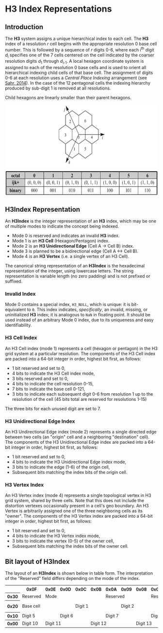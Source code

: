 # H3 Index Representations

## Introduction

The **H3** system assigns a unique hierarchical index to each cell. The **H3** index of a resolution *r* cell begins with the appropriate resolution 0 base cell number. This is followed by a sequence of *r* digits 0-6, where each *i*<sup>th</sup> digit *d*<sub>i</sub> specifies one of the 7 cells centered on the cell indicated by the coarser resolution digits *d*<sub>1</sub> through *d*<sub>i-1</sub>. A local hexagon coordinate system is assigned to each of the resolution 0 base cells and is used to orient all hierarchical indexing child cells of that base cell. The assignment of digits 0-6 at each resolution uses a *Central Place Indexing* arrangement (see [Sahr, 2014](http://webpages.sou.edu/~sahrk/sqspc/pubs/autocarto14.pdf)). In the case of the 12 pentagonal cells the indexing hierarchy produced by sub-digit 1 is removed at all resolutions.

Child hexagons are linearly smaller than their parent hexagons.

<div align="center">
  <img height="300" src="/images/cpidigits.png" />
</div>


## H3Index Representation

An **H3Index** is the integer representation of an **H3** index, which may be one of multiple modes to indicate the concept being indexed.

* Mode 0 is reserved and indicates an invalid **H3** index.
* Mode 1 is an **H3 Cell** (Hexagon/Pentagon) index.
* Mode 2 is an **H3 Unidirectional Edge** (Cell A -> Cell B) index.
* Mode 3 is planned to be a bidirectional edge (Cell A <-> Cell B).
* Mode 4 is an **H3 Vertex** (i.e. a single vertex of an H3 Cell).

The canonical string representation of an **H3Index** is the hexadecimal representation of the integer, using lowercase letters. The string representation is variable length (no zero padding) and is not prefixed or suffixed.

### Invalid Index

Mode 0 contains a special index, `H3_NULL`, which is unique: it is bit-equivalent to `0`.
This index indicates, *specifically*, an invalid, missing, or uninitialized **H3** index;
it is analogous to `NaN` in floating point.
It should be used instead of an arbitrary Mode 0 index, due to its uniqueness and easy identifiability.

### H3 Cell Index

An H3 Cell index (mode 1) represents a cell (hexagon or pentagon) in the H3 grid system at a particular resolution. The components of the H3 Cell index are packed into a 64-bit integer in order, highest bit first, as follows:

* 1 bit reserved and set to 0,
* 4 bits to indicate the H3 Cell index mode,
* 3 bits reserved and set to 0,
* 4 bits to indicate the cell resolution 0-15,
* 7 bits to indicate the base cell 0-121,
* 3 bits to indicate each subsequent digit 0-6 from resolution 1 up to the resolution of the cell (45 bits total are reserved for resolutions 1-15)

The three bits for each unused digit are set to 7.

### H3 Unidirectional Edge Index

An H3 Undirectional Edge index (mode 2) represents a single directed edge between two cells (an "origin" cell and a neighboring "destination" cell). The components of the H3 Unidirectional Edge index are packed into a 64-bit integer in order, highest bit first, as follows:

* 1 bit reserved and set to 0,
* 4 bits to indicate the H3 Unidirectional Edge index mode,
* 3 bits to indicate the edge (1-6) of the origin cell,
* Subsequent bits matching the index bits of the origin cell.

### H3 Vertex Index

An H3 Vertex index (mode 4) represents a single topological vertex in H3 grid system, shared by three cells. Note that this does not include the distortion vertexes occasionally present in a cell's geo boundary. An H3 Vertex is arbitrarily assigned one of the three neighboring cells as its "owner". The components of the H3 Vertex index are packed into a 64-bit integer in order, highest bit first, as follows:

* 1 bit reserved and set to 0,
* 4 bits to indicate the H3 Vertex index mode,
* 3 bits to indicate the vertex (0-5) of the owner cell,
* Subsequent bits matching the index bits of the owner cell.

## Bit layout of H3Index

The layout of an **H3Index** is shown below in table form. The interpretation of the "Reserved" field differs depending on the mode of the index.

<table>
<tr>
  <th></th>
  <th>0x0F</th>
  <th>0x0E</th>
  <th>0x0D</th>
  <th>0x0C</th>
  <th>0x0B</th>
  <th>0x0A</th>
  <th>0x09</th>
  <th>0x08</th>
  <th>0x07</th>
  <th>0x06</th>
  <th>0x05</th>
  <th>0x04</th>
  <th>0x03</th>
  <th>0x02</th>
  <th>0x01</th>
  <th>0x00</th>
</tr>
<tr>
  <th>0x30</th>
  <td>Reserved</td>
  <td colspan="4">Mode</td>
  <td colspan="3">Reserved</td>
  <td colspan="4">Resolution</td>
  <td colspan="4">Base cell</td>
</tr>
<tr>
  <th>0x20</th>
  <td colspan="3">Base cell</td>
  <td colspan="3">Digit 1</td>
  <td colspan="3">Digit 2</td>
  <td colspan="3">Digit 3</td>
  <td colspan="3">Digit 4</td>
  <td>Digit 5</td>
</tr>
<tr>
  <th>0x10</th>
  <td colspan="2">Digit 5</td>
  <td colspan="3">Digit 6</td>
  <td colspan="3">Digit 7</td>
  <td colspan="3">Digit 8</td>
  <td colspan="3">Digit 9</td>
  <td colspan="2">Digit 10</td>
</tr>
<tr>
  <th>0x00</th>
  <td>Digit 10</td>
  <td colspan="3">Digit 11</td>
  <td colspan="3">Digit 12</td>
  <td colspan="3">Digit 13</td>
  <td colspan="3">Digit 14</td>
  <td colspan="3">Digit 15</td>
</tr>
</table>
